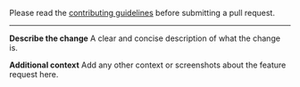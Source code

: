 Please read the [contributing guidelines](https://github.com/huangsam/ultimate-python/blob/master/CONTRIBUTING.md) before submitting a pull request.

---

**Describe the change**
A clear and concise description of what the change is.

**Additional context**
Add any other context or screenshots about the feature request here.

